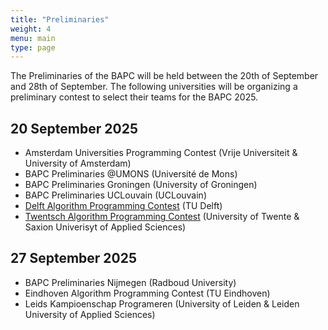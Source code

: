 ```yaml
---
title: "Preliminaries"
weight: 4
menu: main
type: page
---
```

The Preliminaries of the BAPC will be held between the 20th of September and 28th of September. 
The following universities will be organizing a preliminary contest to select their teams for the BAPC 2025.
## 20 September 2025
- Amsterdam Universities Programming Contest (Vrije Universiteit & University of Amsterdam)
- BAPC Preliminaries @UMONS (Université de Mons)
- BAPC Preliminaries Groningen (University of Groningen)
- BAPC Preliminaries UCLouvain (UCLouvain)
- [Delft Algorithm Programming Contest](https://chipcie.wisv.ch/news/registration-dapc-25/) (TU Delft)
- [Twentsch Algorithm Programming Contest](https://tapc.ia.utwente.nl/) (University of Twente  & Saxion Univerisyt of Applied Sciences)
## 27 September 2025
- BAPC Preliminaries Nijmegen (Radboud University)
- Eindhoven Algorithm Programming Contest (TU Eindhoven)
- Leids Kampioenschap Programeren (University of Leiden & Leiden University of Applied Sciences)